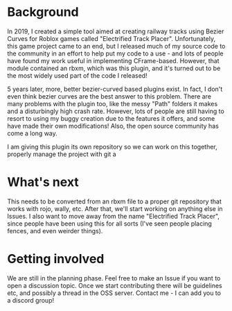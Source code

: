 # Background

In 2019, I created a simple tool aimed at creating railway tracks using Bezier Curves for Roblox games called "Electrified Track Placer". Unfortunately, this game project came to an end, but I released much of my source code to the community in an effort to help put my code to a use - and lots of people have found my work useful in implementing CFrame-based. However, that module contained an rbxm, which was this plugin, and it's turned out to be the most widely used part of the code I released!

5 years later, more, better bezier-curved based plugins exist. In fact, I don't even think bezier curves are the best answer to this problem. There are many problems with the plugin too, like the messy "Path" folders it makes and a disturbingly high crash rate. However, lots of people are still having to resort to using my buggy creation due to the features it offers, and some have made their own modifications! Also, the open source community has come a long way.

I am giving this plugin its own repository so we can work on this together, properly manage the project with git a

# What's next

This needs to be converted from an rbxm file to a proper git repository that works with rojo, wally, etc. After that, we'll start working on anything else in Issues. I also want to move away from the name "Electrified Track Placer", since people have been using this for all sorts (I've seen people placing fences, and even weirder things).

# Getting involved

We are still in the planning phase. Feel free to make an Issue if you want to open a discussion topic. Once we start contributing there will be guidelines etc, and possibly a thread in the OSS server. Contact me - I can add you to a discord group!
